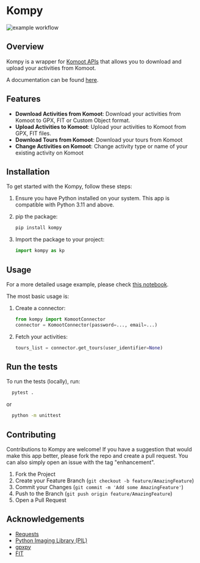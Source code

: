 # Kompy

![example workflow](https://github.com/tsadoq/kompy/actions/workflows/python-app.yml/badge.svg)

## Overview

Kompy is a wrapper for [Komoot APIs](https://static.komoot.de/doc/external-api/v007/index.html) that allows you to
download and upload your activities from Komoot.

A documentation can be found [here](https://tsadoq.github.io/kompy/).

## Features

- **Download Activities from Komoot**: Download your activities from Komoot to GPX, FIT or Custom Object format.
- **Upload Activities to Komoot**: Upload your activities to Komoot from GPX, FIT files.
- **Download Tours from Komoot**: Download your tours from Komoot
- **Change Activities on Komoot**: Change activity type or name of your existing activity on Komoot

## Installation

To get started with the Kompy, follow these steps:

1. Ensure you have Python installed on your system. This app is compatible with Python 3.11 and above.

2. pip the package:

    ```bash
    pip install kompy
    ```
3. Import the package to your project:
    ```python
   import kompy as kp
    ```

## Usage

For a more detailed usage example, please
check [this notebook](https://github.com/Tsadoq/kompy/blob/main/examples/run_kompy.ipynb).

The most basic usage is:

1. Create a connector:
    ```python
   from kompy import KomootConnector
   connector = KomootConnector(password=..., email=...)
    ```
2. Fetch your activities:
    ```python
   tours_list = connector.get_tours(user_identifier=None)
    ```

## Run the tests

To run the tests (locally), run:

```bash
  pytest .
```

or
```bash
  python -m unittest
```

## Contributing

Contributions to Kompy are welcome! If you have a suggestion that would make this app better, please fork the repo
and create a pull request. You can also simply open an issue with the tag "enhancement".

1. Fork the Project
2. Create your Feature Branch (`git checkout -b feature/AmazingFeature`)
3. Commit your Changes (`git commit -m 'Add some AmazingFeature'`)
4. Push to the Branch (`git push origin feature/AmazingFeature`)
5. Open a Pull Request

## Acknowledgements

- [Requests](https://docs.python-requests.org/en/latest/)
- [Python Imaging Library (PIL)](https://python-pillow.org/)
- [gpxpy](https://github.com/tkrajina/gpxpy)
- [FIT](https://pypi.org/project/fit-tool/)
